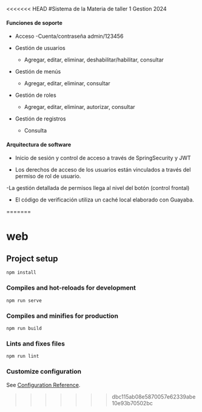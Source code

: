 <<<<<<< HEAD
#Sistema de la Materia de taller 1 Gestion 2024
#### Funciones de soporte

-  Acceso
   -Cuenta/contraseña admin/123456

   
- Gestión de usuarios
   - Agregar, editar, eliminar, deshabilitar/habilitar, consultar
   
   
- Gestión de menús
   - Agregar, editar, eliminar, consultar

- Gestión de roles
   - Agregar, editar, eliminar, autorizar, consultar

   
- Gestión de registros
   - Consulta


#### Arquitectura de software

- Inicio de sesión y control de acceso a través de SpringSecurity y JWT


- Los derechos de acceso de los usuarios están vinculados a través del permiso de rol de usuario.


-La gestión detallada de permisos llega al nivel del botón (control frontal)


- El código de verificación utiliza un caché local elaborado con Guayaba.


=======
# web

## Project setup
```
npm install
```

### Compiles and hot-reloads for development
```
npm run serve
```

### Compiles and minifies for production
```
npm run build
```

### Lints and fixes files
```
npm run lint
```

### Customize configuration
See [Configuration Reference](https://cli.vuejs.org/config/).
>>>>>>> dbc115ab08e5870057e62339abe10e93b70502bc
